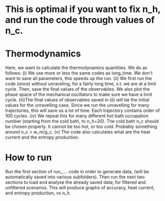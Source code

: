 # This is optimal if you want to fix n_h, and run the code through values of n_c.

# Thermodynamics
Here, we want to calculate the thermodynamics quantities. We do as follows:
(i) We use more or less the same codes as long_time. We don't want to save all parameters, this speeds up the run.
(ii) We first run the code (once) without unraveling, for a fairly long time, s.t. we are at a limit cycle. Then, save the final values of the observables. We also plot the phase space of the mechanical oscillators to make sure we have a limit cycle.
(iii)The final values of observables saved in (ii) will be the initial values for the unravelling case. Since we run the unravelling for many trajectories, this will save us a lot of time. Each trajectory contains order of 100 cycles.
(iv) We repeat this for many different hot bath occupation number (starting from the cold bath, to n_h=20). The cold bath n_c should be chosen properly. It cannot be too hot, or too cold. Probably something around n_c > w_m/g_c. 
(v) The code also calculates what are the heat current and the entropy production.

# How to run
Run the first section of run_.... code in order to generate data, (will be automatically saved into various subfolders).
Then run the next two sections to load and analyse the already saved data; for filtered and unfiltered scenarios. This will produce graphs of accuracy, heat current, and entropy production, vs n_h. 

